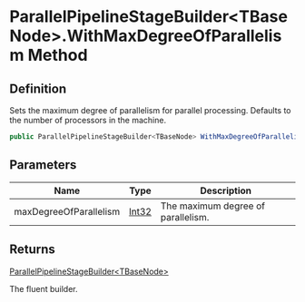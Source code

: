 # ParallelPipelineStageBuilder&lt;TBaseNode&gt;.WithMaxDegreeOfParallelism Method
## Definition

Sets the maximum degree of parallelism for parallel processing. Defaults to the number of processors in the machine.

```c#
public ParallelPipelineStageBuilder<TBaseNode> WithMaxDegreeOfParallelism(int maxDegreeOfParallelism);
```

## Parameters

| Name | Type | Description |
| ---- | ---- | ----------- |
| maxDegreeOfParallelism | [Int32](https://learn.microsoft.com/en-gb/dotnet/api/System.Int32) | The maximum degree of parallelism. |

## Returns

[ParallelPipelineStageBuilder&lt;TBaseNode&gt;](MrKWatkins.Ast.Processing.ParallelPipelineStageBuilder-1.md)

The fluent builder.
